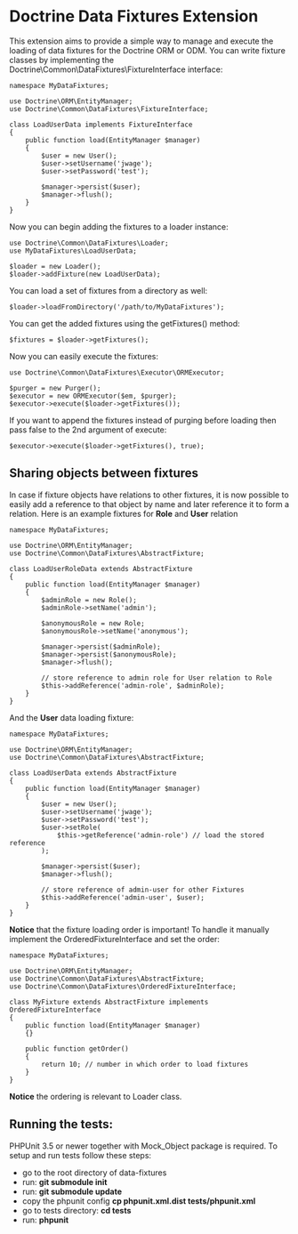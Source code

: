 # Doctrine Data Fixtures Extension

This extension aims to provide a simple way to manage and execute the loading of data fixtures
for the Doctrine ORM or ODM. You can write fixture classes by implementing the
Doctrine\Common\DataFixtures\FixtureInterface interface:

    namespace MyDataFixtures;

    use Doctrine\ORM\EntityManager;
    use Doctrine\Common\DataFixtures\FixtureInterface;

    class LoadUserData implements FixtureInterface
    {
        public function load(EntityManager $manager)
        {
            $user = new User();
            $user->setUsername('jwage');
            $user->setPassword('test');

            $manager->persist($user);
            $manager->flush();
        }
    }

Now you can begin adding the fixtures to a loader instance:

    use Doctrine\Common\DataFixtures\Loader;
    use MyDataFixtures\LoadUserData;

    $loader = new Loader();
    $loader->addFixture(new LoadUserData);

You can load a set of fixtures from a directory as well:

    $loader->loadFromDirectory('/path/to/MyDataFixtures');

You can get the added fixtures using the getFixtures() method:

    $fixtures = $loader->getFixtures();

Now you can easily execute the fixtures:

    use Doctrine\Common\DataFixtures\Executor\ORMExecutor;

    $purger = new Purger();
    $executor = new ORMExecutor($em, $purger);
    $executor->execute($loader->getFixtures());

If you want to append the fixtures instead of purging before loading then pass false
to the 2nd argument of execute:

    $executor->execute($loader->getFixtures(), true);

## Sharing objects between fixtures

In case if fixture objects have relations to other fixtures, it is now possible
to easily add a reference to that object by name and later reference it to form
a relation. Here is an example fixtures for **Role** and **User** relation

    namespace MyDataFixtures;

    use Doctrine\ORM\EntityManager;
    use Doctrine\Common\DataFixtures\AbstractFixture;

    class LoadUserRoleData extends AbstractFixture
    {
        public function load(EntityManager $manager)
        {
            $adminRole = new Role();
            $adminRole->setName('admin');
            
            $anonymousRole = new Role;
            $anonymousRole->setName('anonymous');
    
            $manager->persist($adminRole);
            $manager->persist($anonymousRole);
            $manager->flush();
            
            // store reference to admin role for User relation to Role
            $this->addReference('admin-role', $adminRole);
        }
    }
    
And the **User** data loading fixture:

    namespace MyDataFixtures;

    use Doctrine\ORM\EntityManager;
    use Doctrine\Common\DataFixtures\AbstractFixture;

    class LoadUserData extends AbstractFixture
    {
        public function load(EntityManager $manager)
        {
            $user = new User();
            $user->setUsername('jwage');
            $user->setPassword('test');
            $user->setRole(
                $this->getReference('admin-role') // load the stored reference
            );

            $manager->persist($user);
            $manager->flush();
            
            // store reference of admin-user for other Fixtures
            $this->addReference('admin-user', $user);
        }
    }

**Notice** that the fixture loading order is important! To handle it manually
implement the OrderedFixtureInterface and set the order:

    namespace MyDataFixtures;

    use Doctrine\ORM\EntityManager;
    use Doctrine\Common\DataFixtures\AbstractFixture;
    use Doctrine\Common\DataFixtures\OrderedFixtureInterface;

    class MyFixture extends AbstractFixture implements OrderedFixtureInterface
    {
        public function load(EntityManager $manager)
        {}
        
        public function getOrder()
        {
            return 10; // number in which order to load fixtures
        }
    }

**Notice** the ordering is relevant to Loader class.

## Running the tests:

PHPUnit 3.5 or newer together with Mock_Object package is required.
To setup and run tests follow these steps:

- go to the root directory of data-fixtures
- run: **git submodule init**
- run: **git submodule update**
- copy the phpunit config **cp phpunit.xml.dist tests/phpunit.xml**
- go to tests directory: **cd tests**
- run: **phpunit**
